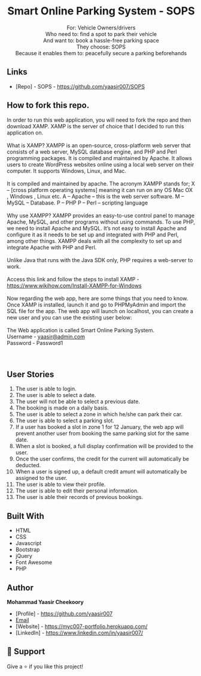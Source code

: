 <h1 align="center">Smart Online Parking System - SOPS</h1>

<p align="center">
For:  Vehicle Owners/drivers <br>
Who need to: find a spot to park their vehicle<br>
And want to: book a hassle-free parking space  <br>
They choose: SOPS <br>
Because it enables them to: peacefully secure a parking beforehands 
</p>

## Links

- [Repo] - SOPS - https://github.com/yaasir007/SOPS

## How to fork this repo.
In order to run this web application, you will need to fork the repo and then download XAMP.
XAMP is the server of choice that I decided to run this application on.
<br><br>
What is XAMP?
XAMPP is an open-source, cross-platform web server that consists of a web server, MySQL database engine, and PHP and Perl programming packages. It is compiled and maintained by Apache. It allows users to create WordPress websites online using a local web server on their computer. It supports Windows, Linux, and Mac.
<br><br>
It is compiled and maintained by apache. The acronym XAMPP stands for;
X – [cross platform operating systems] meaning it can run on any OS Mac OX , Windows , Linux etc.
A – Apache – this is the web server software.
M – MySQL – Database.
P – PHP
P – Perl – scripting language
<br><br>
Why use XAMPP?
XAMPP provides an easy-to-use control panel to manage Apache, MySQL, and other programs without using commands. To use PHP, we need to install Apache and MySQL. It’s not easy to install Apache and configure it as it needs to be set up and integrated with PHP and Perl, among other things. XAMPP deals with all the complexity to set up and integrate Apache with PHP and Perl.
<br><br>
Unlike Java that runs with the Java SDK only, PHP requires a web-server to work.
<br><br>
Access this link and follow the steps to install XAMP - https://www.wikihow.com/Install-XAMPP-for-Windows
<br><br>
Now regarding the web app, here are some things that you need to know.
<br>
Once XAMP is installed, launch it and go to PHPMyAdmin and import the SQL file for the app.
The web app will launch on localhost, you can create a new user and you can use the existing user below:
<br><br>
The Web application is called Smart Online Parking System.<br>
Username - yaasir@admin.com<br>
Password - Password1<br>
<br><br>

## User Stories
1. The user is able to login.<br>
2. The user is able to select a date.<br>
3. The user will not be able to select a previous date.<br>
4. The booking is made on a daily basis.<br>
5. The user is able to select a zone in which he/she can park their car.<br>
6. The user is able to select a parking slot.<br>
7. If a user has booked a slot in zone 1 for 12 January, the web app will prevent another user from booking the same parking slot for the same date.<br>
8. When a slot is booked, a full display confirmation will be provided to the user.<br>
9.  Once the user confirms, the credit for the current will automatically be deducted.<br>
10. When a user is signed up, a default credit amunt will automatically be assigned to the user.<br>
11. The user is able to view their profile.<br>
12. The user is able to edit their personal information.<br>
13. The user is able their records of previous bookings.<br>

## Built With
- HTML
- CSS
- Javascript
- Bootstrap
- jQuery
- Font Awesome
- PHP

## Author
**Mohammad Yaasir Cheekoory**

- [Profile] - https://github.com/yaasir007
- [Email](mailto:yaasir1997@gmail.com?subject=Hi "Hi!")
- [Website] - https://myc007-portfolio.herokuapp.com/
- [LinkedIn] - https://www.linkedin.com/in/yaasir007/

## 🤝 Support
Give a ⭐️ if you like this project!
